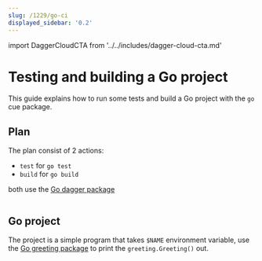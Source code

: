 ```yaml
---
slug: /1229/go-ci
displayed_sidebar: '0.2'
---
```


import DaggerCloudCTA from '../../includes/dagger-cloud-cta.md'

# Testing and building a Go project

This guide explains how to run some tests and build a Go project with the `go` cue package.

## Plan

The plan consist of 2 actions:

- `test` for `go test`
- `build` for `go build`

both use the [Go dagger package](https://github.com/dagger/dagger/tree/main/pkg/universe.dagger.io/go)

```cue file=../../plans/go-ci/plan.cue
```

## Go project

The project is a simple program that takes `$NAME` environment variable, use the [Go greeting package](https://github.com/dagger/dagger/tree/main/docs/plans/go-ci/hello/greeting) to print the `greeting.Greeting()` out.

```go file=../../plans/go-ci/hello/main.go title=hello/main.go
```

```go file=../../plans/go-ci/hello/greeting/greeting.go title=hello/greeting/greeting.go
```

```go file=../../plans/go-ci/hello/greeting/greeting_test.go title=hello/greeting/greeting_test.go
```

<DaggerCloudCTA/>
